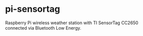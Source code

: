 # pi-sensortag
Raspberry Pi wireless weather station with TI SensorTag CC2650 connected via Bluetooth Low Energy.

